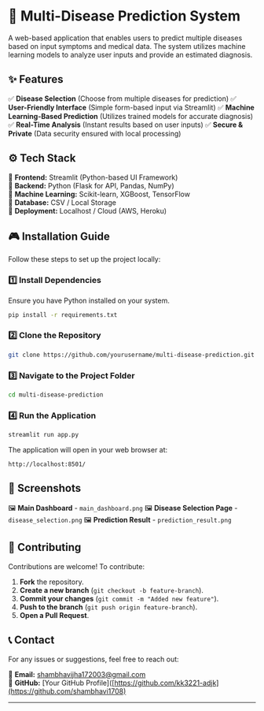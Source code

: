 # 🏥 Multi-Disease Prediction System

A web-based application that enables users to predict multiple diseases based on input symptoms and medical data. The system utilizes machine learning models to analyze user inputs and provide an estimated diagnosis.



## ✨ Features

✅ **Disease Selection** (Choose from multiple diseases for prediction)
✅ **User-Friendly Interface** (Simple form-based input via Streamlit)
✅ **Machine Learning-Based Prediction** (Utilizes trained models for accurate diagnosis)
✅ **Real-Time Analysis** (Instant results based on user inputs)
✅ **Secure & Private** (Data security ensured with local processing)



## ⚙️ Tech Stack

🔹 **Frontend:** Streamlit (Python-based UI Framework)  
🔹 **Backend:** Python (Flask for API, Pandas, NumPy)  
🔹 **Machine Learning:** Scikit-learn, XGBoost, TensorFlow  
🔹 **Database:** CSV / Local Storage  
🔹 **Deployment:** Localhost / Cloud (AWS, Heroku)  



## 🎮 Installation Guide

Follow these steps to set up the project locally:

### 1️⃣ Install Dependencies
Ensure you have Python installed on your system.

```sh
pip install -r requirements.txt
```

### 2️⃣ Clone the Repository

```sh
git clone https://github.com/yourusername/multi-disease-prediction.git
```

### 3️⃣ Navigate to the Project Folder

```sh
cd multi-disease-prediction
```

### 4️⃣ Run the Application

```sh
streamlit run app.py
```

The application will open in your web browser at:

```
http://localhost:8501/
```



## 📸 Screenshots

🖼️ **Main Dashboard** - `main_dashboard.png`
🖼️ **Disease Selection Page** - `disease_selection.png`
🖼️ **Prediction Result** - `prediction_result.png`



## 💬 Contributing

Contributions are welcome! To contribute:

1. **Fork** the repository.
2. **Create a new branch** (`git checkout -b feature-branch`).
3. **Commit your changes** (`git commit -m "Added new feature"`).
4. **Push to the branch** (`git push origin feature-branch`).
5. **Open a Pull Request**.



## 📞 Contact

For any issues or suggestions, feel free to reach out:

📧 **Email:** shambhavijha172003@gmail.com  
🐙 **GitHub:** [Your GitHub Profile]([https://github.com/kk3221-adjk](https://github.com/shambhavi1708)  

---

